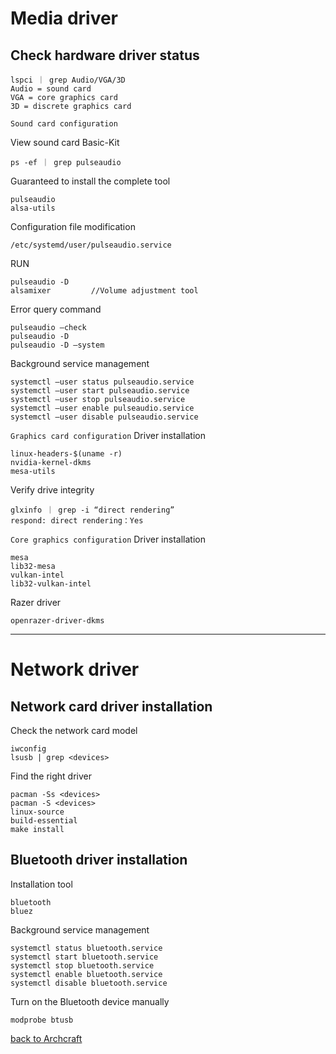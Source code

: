 # Media driver
## Check hardware driver status

    lspci ｜ grep Audio/VGA/3D
    Audio = sound card
    VGA = core graphics card
    3D = discrete graphics card
`Sound card configuration`

View sound card Basic-Kit

    ps -ef ｜ grep pulseaudio
Guaranteed to install the complete tool

    pulseaudio
    alsa-utils
Configuration file modification

    /etc/systemd/user/pulseaudio.service
RUN

    pulseaudio -D
    alsamixer         //Volume adjustment tool
Error query command

    pulseaudio —check
    pulseaudio -D
    pulseaudio -D —system
Background service management

    systemctl —user status pulseaudio.service
    systemctl —user start pulseaudio.service
    systemctl —user stop pulseaudio.service
    systemctl —user enable pulseaudio.service
    systemctl —user disable pulseaudio.service

`Graphics card configuration`
Driver installation

    linux-headers-$(uname -r)
    nvidia-kernel-dkms
    mesa-utils
Verify drive integrity

    glxinfo ｜ grep -i “direct rendering”
    respond: direct rendering：Yes
    
`Core graphics configuration`
Driver installation

    mesa
    lib32-mesa
    vulkan-intel
    lib32-vulkan-intel
Razer driver

    openrazer-driver-dkms

---------------------------------------------------

# Network driver
## Network card driver installation
Check the network card model

    iwconfig
    lsusb | grep <devices>
Find the right driver

    pacman -Ss <devices>
    pacman -S <devices>
    linux-source
    build-essential
    make install
## Bluetooth driver installation
Installation tool

    bluetooth
    bluez
Background service management

    systemctl status bluetooth.service
    systemctl start bluetooth.service
    systemctl stop bluetooth.service
    systemctl enable bluetooth.service
    systemctl disable bluetooth.service
Turn on the Bluetooth device manually

    modprobe btusb

[back to Archcraft](https://github.com/pro1tocol/Linux-Novice-Function/tree/main/Archcraft)
